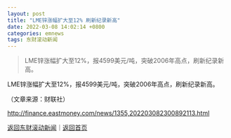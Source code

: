 ```yaml
---
layout: post
title: "LME锌涨幅扩大至12% 刷新纪录新高"
date: 2022-03-08 14:02:14 +0800
categories: emnews
tags: 东财滚动新闻
---
```

> LME锌涨幅扩大至12%，报4599美元/吨，突破2006年高点，刷新纪录新高。

<p>LME锌涨幅扩大至12%，报4599美元/吨，突破2006年高点，刷新纪录新高。</p><p class="em_media">（文章来源：财联社）</p>

<http://finance.eastmoney.com/news/1355,202203082300892113.html>

[返回东财滚动新闻](//finews.withounder.com/emnews/)｜[返回首页](//finews.withounder.com/)
